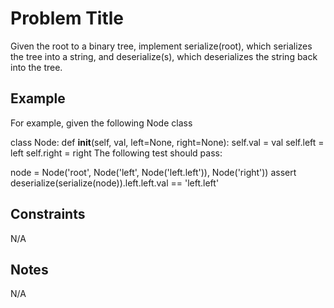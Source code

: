 # Problem Title

Given the root to a binary tree, implement serialize(root), which serializes the tree into a string, and deserialize(s), which deserializes the string back into the tree.

## Example
For example, given the following Node class

class Node:
    def __init__(self, val, left=None, right=None):
        self.val = val
        self.left = left
        self.right = right
The following test should pass:

node = Node('root', Node('left', Node('left.left')), Node('right'))
assert deserialize(serialize(node)).left.left.val == 'left.left'


## Constraints
N/A

## Notes
N/A
